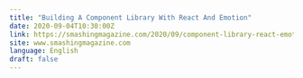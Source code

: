 ```yaml
---
title: "Building A Component Library With React And Emotion"
date: 2020-09-04T10:30:00Z
link: https://smashingmagazine.com/2020/09/component-library-react-emotion/?utm_medium=RSS&utm_source=news.12bit.vn
site: www.smashingmagazine.com
language: English
draft: false
---
```

